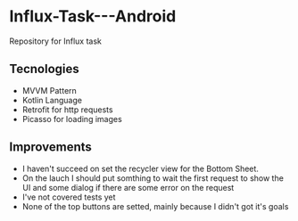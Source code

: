 # Influx-Task---Android
Repository for Influx task

## Tecnologies
- MVVM Pattern
- Kotlin Language
- Retrofit for http requests
- Picasso for loading images


## Improvements
- I haven't succeed on set the recycler view for the Bottom Sheet.
- On the lauch I should put somthing to wait the first request to show the UI and some dialog if there are some error on the request
- I've not covered tests yet
- None of the top buttons are setted, mainly because I didn't got it's goals
